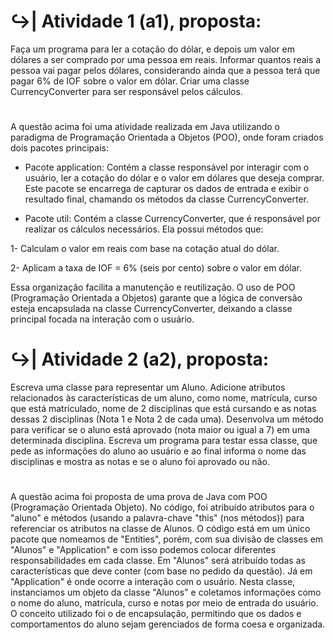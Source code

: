 # ↪️| Atividade 1 (a1), proposta:
<div>
  Faça um programa para ler a cotação do dólar, e depois um valor em dólares a ser comprado por uma pessoa em reais. Informar quantos reais a pessoa vai pagar pelos dólares, considerando ainda que a pessoa terá que pagar 6% de IOF sobre o valor em dólar. Criar uma classe CurrencyConverter para ser responsável pelos cálculos. 
</div>

#

<div>
  A questão acima foi uma atividade realizada em Java utilizando o paradigma de Programação Orientada a Objetos (POO), onde foram criados dois pacotes principais:

- Pacote application: Contém a classe responsável por interagir com o usuário, ler a cotação do dólar e o valor em dólares que deseja comprar. Este pacote se encarrega de capturar os dados de entrada e exibir o resultado final, chamando os métodos da classe CurrencyConverter.

- Pacote util: Contém a classe CurrencyConverter, que é responsável por realizar os cálculos necessários. Ela possui métodos que:

1- Calculam o valor em reais com base na cotação atual do dólar.

2- Aplicam a taxa de IOF = 6% (seis por cento) sobre o valor em dólar.

Essa organização facilita a manutenção e reutilização. O uso de POO (Programação Orientada a Objetos) garante que a lógica de conversão esteja encapsulada na classe CurrencyConverter, deixando a classe principal focada na interação com o usuário.
</div>

# ↪️| Atividade 2 (a2), proposta:
<div>
  Escreva uma classe para representar um Aluno. Adicione atributos relacionados às características de um aluno, como nome, matrícula, curso que está matriculado, nome de 2 disciplinas que está cursando e as notas dessas 2 disciplinas (Nota 1 e Nota 2 de cada uma). Desenvolva um método para verificar se o aluno está aprovado (nota maior ou igual a 7) em uma determinada disciplina. Escreva um programa para testar essa classe, que pede as informações do aluno ao usuário e ao final informa o nome das disciplinas e mostra as notas e se o aluno foi aprovado ou não.
</div>

#

<div>
  A questão acima foi proposta de uma prova de Java com POO (Programação Orientada Objeto). No código, foi atribuído atributos para o "aluno" e métodos (usando a palavra-chave "this" (nos métodos)) para referenciar os atributos na classe de Alunos.
  O código está em um único pacote que nomeamos de "Entities", porém, com sua divisão de classes em "Alunos" e "Application" e com isso podemos colocar diferentes responsabilidades em cada classe. Em "Alunos" será atribuído todas as características que deve conter (com base no pedido da questão). Já em "Application" é onde ocorre a interação com o usuário. Nesta classe, instanciamos um objeto da classe "Alunos" e coletamos informações como o nome do aluno, matrícula, curso e notas por meio de entrada do usuário.
  O conceito utilizado foi o de encapsulação, permitindo que os dados e comportamentos do aluno sejam gerenciados de forma coesa e organizada.
</div>
